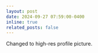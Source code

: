 ```yaml
---
layout: post
date: 2024-09-27 07:59:00-0400
inline: true
related_posts: false
---
```

<!-- A simple inline announcement with Markdown emoji! :sparkles: :smile: -->
Changed to high-res profile picture.
